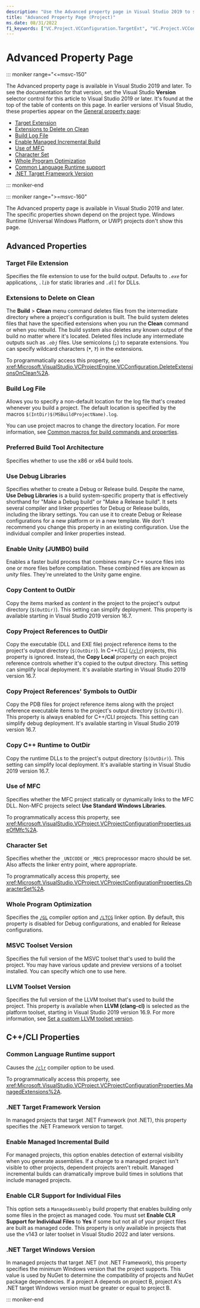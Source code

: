 ```yaml
---
description: "Use the Advanced property page in Visual Studio 2019 to set various properties for C++ projects."
title: "Advanced Property Page (Project)"
ms.date: 08/31/2022
f1_keywords: ["VC.Project.VCConfiguration.TargetExt", "VC.Project.VCConfiguration.DeleteExtensionsOnClean", "VC.Project.VCConfiguration.BuildLogFile", "VC.Project.VCConfiguration.PreferredToolArchitecture", "VC.Project.VCConfiguration.UseDebugLibraries", "VC.Project.VCConfiguration.EnableUnitySupport", "VC.Project.VCConfiguration.CopyLocalDeploymentContent", "VC.Project.VCConfiguration.CopyLocalProjectReference", "VC.Project.VCConfiguration.CopyLocalDebugSymbols", "VC.Project.VCConfiguration.CopyCppRuntimeToOutputDir", "VC.Project.VCConfiguration.useOfMfc", "VC.Project.VCConfiguration.CharacterSet", "VC.Project.VCConfiguration.WholeProgramOptimization", "VC.Project.VCConfiguration.VCToolsVersion", "VC.Project.VCConfiguration.LLVMToolsVersion", "VC.Project.VCConfiguration.ManagedExtensions", "VC.Project.TargetFrameworkVersion", "VC.Project.VCConfiguration.EnableManagedIncrementalBuild", "VC.Project.VCConfiguration.ManagedAssembly"]
---
```


# Advanced Property Page

::: moniker range="<=msvc-150"

The Advanced property page is available in Visual Studio 2019 and later. To see the documentation for that version, set the Visual Studio **Version** selector control for this article to Visual Studio 2019 or later. It's found at the top of the table of contents on this page. In earlier versions of Visual Studio, these properties appear on the [General property page](./general-property-page-project.md):

- [Target Extension](./general-property-page-project.md#target-extension)
- [Extensions to Delete on Clean](./general-property-page-project.md#extensions-to-delete-on-clean)
- [Build Log File](./general-property-page-project.md#build-log-file)
- [Enable Managed Incremental Build](./general-property-page-project.md#enable-managed-incremental-build)
- [Use of MFC](./general-property-page-project.md#use-of-mfc)
- [Character Set](./general-property-page-project.md#character-set)
- [Whole Program Optimization](./general-property-page-project.md#whole-program-optimization)
- [Common Language Runtime support](./general-property-page-project.md#common-language-runtime-support)
- [.NET Target Framework Version](./general-property-page-project.md#net-target-framework-version)

::: moniker-end

::: moniker range=">=msvc-160"

The Advanced property page is available in Visual Studio 2019 and later. The specific properties shown depend on the project type. Windows Runtime (Universal Windows Platform, or UWP) projects don't show this page.

## Advanced Properties

### Target File Extension

Specifies the file extension to use for the build output. Defaults to *`.exe`* for applications, *`.lib`* for static libraries and *`.dll`* for DLLs.

### Extensions to Delete on Clean

The **Build** > **Clean** menu command deletes files from the intermediate directory where a project's configuration is built. The build system deletes files that have the specified extensions when you run the **Clean** command or when you rebuild. The build system also deletes any known output of the build no matter where it's located. Deleted files include any intermediate outputs such as *`.obj`* files. Use semicolons (**`;`**) to separate extensions. You can specify wildcard characters (**`*`**, **`?`**) in the extensions.

To programmatically access this property, see <xref:Microsoft.VisualStudio.VCProjectEngine.VCConfiguration.DeleteExtensionsOnClean%2A>.

### Build Log File

Allows you to specify a non-default location for the log file that's created whenever you build a project. The default location is specified by the macros `$(IntDir)$(MSBuildProjectName).log`.

You can use project macros to change the directory location. For more information, see [Common macros for build commands and properties](common-macros-for-build-commands-and-properties.md).

### Preferred Build Tool Architecture

Specifies whether to use the x86 or x64 build tools.

### Use Debug Libraries

Specifies whether to create a Debug or Release build. Despite the name, **Use Debug Libraries** is a build system-specific property that is effectively shorthand for "Make a Debug build" or "Make a Release build". It sets several compiler and linker properties for Debug or Release builds, including the library settings. You can use it to create Debug or Release configurations for a new platform or in a new template. We don't recommend you change this property in an existing configuration. Use the individual compiler and linker properties instead.

### Enable Unity (JUMBO) build

Enables a faster build process that combines many C++ source files into one or more files before compilation. These combined files are known as *unity* files. They're unrelated to the Unity game engine.

### Copy Content to OutDir

Copy the items marked as *content* in the project to the project's output directory (`$(OutDir)`). This setting can simplify deployment. This property is available starting in Visual Studio 2019 version 16.7.

### Copy Project References to OutDir

Copy the executable (DLL and EXE file) project reference items to the project's output directory (`$(OutDir)`). In C++/CLI ([`/clr`](clr-common-language-runtime-compilation.md)) projects, this property is ignored. Instead, the **Copy Local** property on each project reference controls whether it's copied to the output directory. This setting can simplify local deployment. It's available starting in Visual Studio 2019 version 16.7.

### Copy Project References' Symbols to OutDir

Copy the PDB files for project reference items along with the project reference executable items to the project's output directory (`$(OutDir)`). This property is always enabled for C++/CLI projects. This setting can simplify debug deployment. It's available starting in Visual Studio 2019 version 16.7.

### Copy C++ Runtime to OutDir

Copy the runtime DLLs to the project's output directory (`$(OutDir)`). This setting can simplify local deployment. It's available starting in Visual Studio 2019 version 16.7.

### Use of MFC

Specifies whether the MFC project statically or dynamically links to the MFC DLL. Non-MFC projects select **Use Standard Windows Libraries**.

To programmatically access this property, see <xref:Microsoft.VisualStudio.VCProject.VCProjectConfigurationProperties.useOfMfc%2A>.

### Character Set

Specifies whether the `_UNICODE` or `_MBCS` preprocessor macro should be set. Also affects the linker entry point, where appropriate.

To programmatically access this property, see <xref:Microsoft.VisualStudio.VCProject.VCProjectConfigurationProperties.CharacterSet%2A>.

### Whole Program Optimization

Specifies the [`/GL`](gl-whole-program-optimization.md) compiler option and [`/LTCG`](ltcg-link-time-code-generation.md) linker option. By default, this property is disabled for Debug configurations, and enabled for Release configurations.

### MSVC Toolset Version

Specifies the full version of the MSVC toolset that's used to build the project. You may have various update and preview versions of a toolset installed. You can specify which one to use here.

### LLVM Toolset Version

Specifies the full version of the LLVM toolset that's used to build the project. This property is available when **LLVM (clang-cl)** is selected as the platform toolset, starting in Visual Studio 2019 version 16.9. For more information, see [Set a custom LLVM toolset version](..\clang-support-msbuild.md#custom_llvm_toolset).

## C++/CLI Properties

### Common Language Runtime support

Causes the [`/clr`](clr-common-language-runtime-compilation.md) compiler option to be used.

To programmatically access this property, see <xref:Microsoft.VisualStudio.VCProject.VCProjectConfigurationProperties.ManagedExtensions%2A>.

### .NET Target Framework Version

In managed projects that target .NET Framework (not .NET), this property specifies the .NET Framework version to target.

### Enable Managed Incremental Build

For managed projects, this option enables detection of external visibility when you generate assemblies. If a change to a managed project isn't visible to other projects, dependent projects aren't rebuilt. Managed incremental builds can dramatically improve build times in solutions that include managed projects.

### Enable CLR Support for Individual Files

This option sets a `ManagedAssembly` build property that enables building only some files in the project as managed code. You must set **Enable CLR Support for Individual Files** to **Yes** if some but not all of your project files are built as managed code. This property is only available in projects that use the v143 or later toolset in Visual Studio 2022 and later versions.

### .NET Target Windows Version

In managed projects that target .NET (not .NET Framework), this property specifies the minimum Windows version that the project supports. This value is used by NuGet to determine the compatibility of projects and NuGet package dependencies. If a project A depends on project B, project A's .NET target Windows version must be greater or equal to project B.

::: moniker-end

